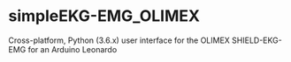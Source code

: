 # simpleEKG-EMG_OLIMEX
Cross-platform, Python (3.6.x) user interface for the OLIMEX SHIELD-EKG-EMG for an Arduino Leonardo
